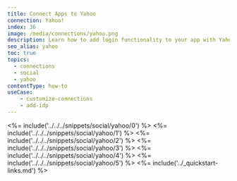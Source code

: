 ```yaml
---
title: Connect Apps to Yahoo
connection: Yahoo!
index: 36
image: /media/connections/yahoo.png
description: Learn how to add login functionality to your app with Yahoo. You will need to obtain a Consumer Key and Consumer Secret for Yahoo.
seo_alias: yahoo
toc: true
topics:
  - connections
  - social
  - yahoo
contentType: how-to
useCase:
    - customize-connections
    - add-idp
---
```

<%= include('../../../snippets/social/yahoo/0') %> 
<%= include('../../../snippets/social/yahoo/1') %> 
<%= include('../../../snippets/social/yahoo/2') %> 
<%= include('../../../snippets/social/yahoo/3') %> 
<%= include('../../../snippets/social/yahoo/4') %> 
<%= include('../../../snippets/social/yahoo/5') %> 
<%= include('../_quickstart-links.md') %>
